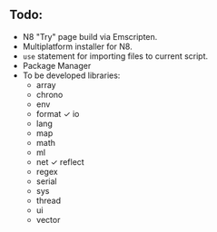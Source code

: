 Todo:
---

- N8 "Try" page build via Emscripten.
- Multiplatform installer for N8.
- `use` statement for importing files to current script.
- Package Manager
- To be developed libraries:
    * array
    * chrono
    * env
    * format
    ✓ io
    * lang
    * map
    * math
    * ml
    * net
    ✓ reflect
    * regex
    * serial
    * sys
    * thread
    * ui
    * vector
